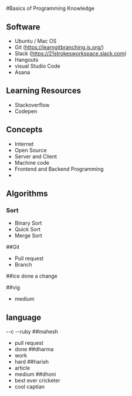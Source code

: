 #
#Basics of Programming Knowledge

## Software
 - Ubuntu / Mac OS 
 - Git (https://learngitbranching.js.org/)
 - Slack (https://21strokesworkspace.slack.com)
 - Hangouts
 - visual Studio Code
 - Asana
 
## Learning Resources
 - Stackoverflow
 - Codepen


## Concepts
 - Internet
 - Open Source
 - Server and Client 
 - Machine code 
 - Frontend and Backend Programming 
 -

## Algorithms
 ### Sort
  - Binary Sort 
  - Quick Sort
  - Merge Sort
  
##Git
 - Pull request
 - Branch

##ice 
 done a change

 ##vig
 - medium

## language
 --c
 --ruby
##mahesh 
- pull request
- done
##dharma
- work
- hard
##harish
- article
- medium
##dhoni
- best ever cricketer
- cool captian

